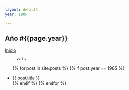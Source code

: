 ```yaml
---
layout: default
year: 1985

---
```


<section class="posts">
  <div class="flex-row-between">
    <h1>Año #{{page.year}}</h1>
    <a href="{{ site.url }}{{ site.baseurl }}"><i class="fa fa-home" aria-hidden="true"></i> Inicio</a>
     
  </div>
  <ul>


      <ul>
  {% for post in site.posts %}
    {% if post.year == 1985 %}
      <li><a href="{{ post.url | relative_url }}">{{ post.title }}</a></li>
    {% endif %}
  {% endfor %}
</ul>
      
  </ul>
</section>



